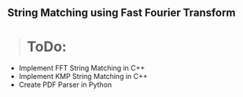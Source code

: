## String Matching using Fast Fourier Transform

># ToDo:
- Implement FFT String Matching in C++
- Implement KMP String Matching in C++
- Create PDF Parser in Python
